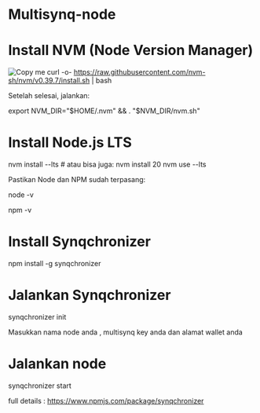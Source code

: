 # Multisynq-node

# Install NVM (Node Version Manager)

![Copy me](https://img.shields.io/badge/copy-this--command-blue) curl -o- https://raw.githubusercontent.com/nvm-sh/nvm/v0.39.7/install.sh | bash

Setelah selesai, jalankan:

export NVM_DIR="$HOME/.nvm" && . "$NVM_DIR/nvm.sh"

# Install Node.js LTS
nvm install --lts     # atau bisa juga: nvm install 20
nvm use --lts

Pastikan Node dan NPM sudah terpasang:

node -v

npm -v

# Install Synqchronizer
npm install -g synqchronizer

# Jalankan Synqchronizer
synqchronizer init

Masukkan nama node anda , multisynq key anda dan alamat wallet anda

# Jalankan node
synqchronizer start

full details : https://www.npmjs.com/package/synqchronizer



